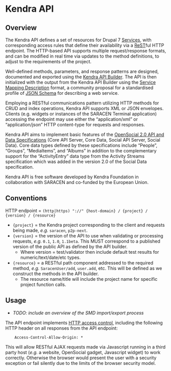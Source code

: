 # Kendra API

## Overview

The Kendra API defines a set of resources for Drupal 7 [Services](http://drupal.org/project/services), with corresponding access rules that define their availability via a [ReST](http://en.wikipedia.org/wiki/REST)ful HTTP endpoint. The HTTP-based API supports multiple request/response formats, and can be modified in real time via updates to the method definitions, to adjust to the requirements of the project.

Well-defined methods, parameters, and response patterns are designed, documented and exported using the [Kendra API Builder](https://github.com/kendrainitiative/kendra_api_builder). The API is then initialized with the output from the Kendra API Builder using the [Service Mapping Description](http://www.slideshare.net/kriszyp/jsonbased-service-oriented-architecture-for-the-web-presentation) format, a community proposal for a standardised profile of [JSON Schema](http://json-schema.org/) for describing a web service.

Employing a RESTful communications pattern utilizing HTTP methods for CRUD and index operations, Kendra API supports XML or JSON envelopes. Clients (e.g. widgets or instances of the SARACEN Terminal application) accessing the endpoint may use either the “application/xml” or “application/json” HTTP content-type for requests and responses.

Kendra API aims to implement basic features of the [OpenSocial 2.0 API and Data Specifications](http://docs.opensocial.org/display/OSD/Specs) (Core API Server, Core Data, Social API Server, Social Data). Core data types defined by these specifications include “People”, “Groups”, “MediaItems”, and “Albums” in addition to the complementary support for the “ActivityEntry” data type from the Activity Streams specification which was added in the version 2.0 of the Social Data specification.

Kendra API is free software developed by Kendra Foundation in collaboration with SARACEN and co-funded by the European Union.

## Conventions

HTTP endpoint = `(http|https) "://" {host-domain} / {project} / {version} / {resource}`

* `{project}` = the Kendra project corresponding to the client and requests being made, *e.g.* `saracen`, `p2p-next`.
* `{version}` = the version of the API to use when validating or processing requests, *e.g.* `0.1`, `1.0`, `1.1beta`. This MUST correspond to a published version of the public API as defined by the API builder.
    * Where version = test/validator then include default test results for numeric/text/date/etc types. 
* `{resource}` = a RESTful path component addressed to the required method, *e.g.* `SaracenUser/add`, `user.add`, etc. This will be defined as we construct the methods in the API builder.
    * The resource name/title will include the project name for specific project function calls. 

## Usage

* *TODO: include an overview of the SMD import/export process*

The API endpoint implements [HTTP access control](https://developer.mozilla.org/en/http_access_control), including the following HTTP header on all responses from the API endpoint:
            
        Access-Control-Allow-Origin: *
        
This will allow RESTful AJAX requests made via Javascript running in a third party host (*e.g.* a website, OpenSocial gadget, Javascript widget) to work correctly. Otherwise the browser would present the user with a security exception or fail silently due to the limits of the browser security model.